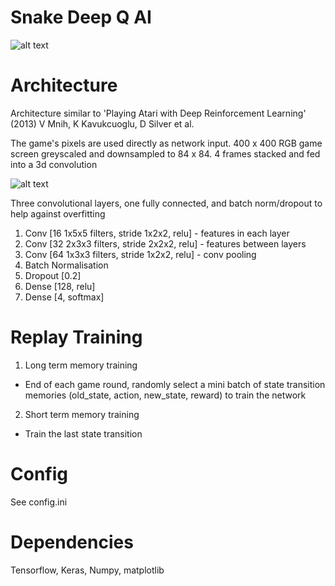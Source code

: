 Snake Deep Q AI
=============
![alt text](https://raw.githubusercontent.com/elodea/Deep-Q-Snake/master/img/game.png)

Architecture
=============
Architecture similar to 'Playing Atari with Deep Reinforcement Learning' (2013) V Mnih, K Kavukcuoglu, D Silver et al.

The game's pixels are used directly as network input. 400 x 400 RGB game screen greyscaled and downsampled to 84 x 84. 4 frames stacked and fed into a 3d convolution

![alt text](https://raw.githubusercontent.com/elodea/Deep-Q-Snake/master/img/processed.png)

Three convolutional layers, one fully connected, and batch norm/dropout to help against overfitting
1. Conv [16 1x5x5 filters, stride 1x2x2, relu] - features in each layer
2. Conv [32 2x3x3 filters, stride 2x2x2, relu] - features between layers
3. Conv [64 1x3x3 filters, stride 1x2x2, relu] - conv pooling
4. Batch Normalisation
5. Dropout [0.2]
6. Dense [128, relu]
7. Dense [4, softmax]

Replay Training
==============
1. Long term memory training
- End of each game round, randomly select a mini batch of state transition memories (old_state, action, new_state, reward) to train the network
2. Short term memory training
- Train the last state transition

Config
===============
See config.ini

Dependencies
===============
Tensorflow, Keras, Numpy, matplotlib
